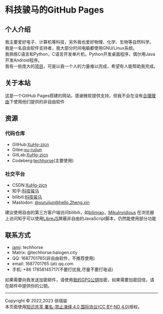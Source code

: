 # 科技骏马的GitHub Pages

## 个人介绍
我主要爱好电子、计算机等科技，另外我也爱好物理、化学、生物等自然科学。  
我是一名自由软件支持者，我大部分时间电脑都使用GNU/Linux系统。  
我熟练C语言和Python，C语言开发单片机，Python开发桌面程序，偶尔用Java开发Android程序。  
我有一些庞大的[项目](projects.md)，可是以我一个人的力量难以完成，希望有人能帮助我完成。  

## 关于本站
这是一个GitHub Pages搭建的网站，感谢微软提供支持，但我不会在没有[合理理由](https://www.gnu.org/philosophy/is-ever-good-use-nonfree-program.html)下使用他们提供的非自由软件

## 资源
### 代码仓库
- GitHub:[XuHg-zjcn](https://github.com/XuHg-zjcn)
- Gitee:[xu-ruijun](https://gitee.com/xu-ruijun)
- GitLab:[XuHg-zjcn](https://gitlab.com/XuHg-zjcn)
- Codeberg:[techhorse](https://codeberg.org/techhorse)(主要使用)
### 社交平台
- CSDN:[XuHg-zjcn](https://blog.csdn.net/qqttd281418216)
- 知乎:[科技骏马](https://www.zhihu.com/people/ke-ji-jun-ma)
- bilibili:[科技骏马](https://space.bilibili.com/549255197)
- Mastodon: [@xuruijun@hello.2heng.xin](https://hk1.fores.top/@xuruijun)

建议使用自由的第三方客户端访问bilibili，如[bilimiao](https://github.com/10miaomiao/bilimiao2)，[MikuInvidious](https://mikuinv.resrv.org/)
在浏览器上访问知乎可以使用[LibreJS](https://www.gnu.org/software/librejs/)屏蔽非自由的JavaScript脚本，仍然能使用部分功能  

## 联系方式
- [jami](https://jami.net): techhorse
- Matrix: @techhorse:halogen.city
- QQ: 1687701765(非自由软件，不推荐使用)
- email: 1687701765 (at) qq.com
- 手机: +86 17858145717(不要打扰我,尽量不要打电话)

如果需要向我发送加密邮件，请使用[我的GPG公钥](mypubkey.gpg)加密，如果需要加密回信，请在邮件中提供你的公钥。

---

Copyright © 2022,2023 徐瑞骏  
本页面使用[知识共享 署名-禁止演绎 4.0 国际协议(CC BY-ND 4.0)](https://creativecommons.org/licenses/by-nd/4.0/)授权。  
